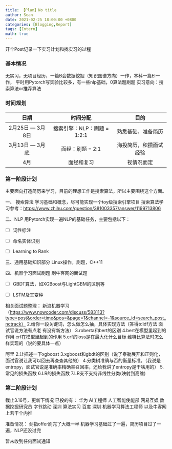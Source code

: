 ```yaml
---
title: 【Plan】No title
author: Sean
date: 2021-02-25 18:00:00 +0800
categories: [Blogging,Report]
tags: [Intern]
math: true
---
```


开个Post记录一下实习计划和找实习的过程

### 基本情况
无实习，无项目经历，一篇B会数据挖掘（知识图谱方向）一作，本科一篇EI一作，
平时用Pytorch写实验比较多，有一些nlp基础，0算法题刷题
实习意向：搜索算法or推荐算法


### 时间规划
| 日期 | 时间分配 | 目的|
| :----: | :----: | :----: |
| 2月25日 — 3月8日 |  搜索引擎：NLP：刷题   = 1:2:1 | 熟悉基础，准备简历 |
| 3月13日 — 3月底 |  面经：刷题 = 2:1 | 海投简历，积攒面试经验 |
| 4月 | 面经和复习 | 视情况而定 |


### 第一阶段计划
主要面向打造简历来学习，目前的理想工作是搜索算法，所以主要围绕这个方面。

一、 搜索算法
学习基础和概念，尽可能实现一个toy级搜索引擎项目
搜索算法学习参考：https://www.zhihu.com/question/381003357/answer/1199713806



二、NLP
用Pytorch实现一遍NLP的基础任务，主要包括以下：

- [ ] 词性标注
- [ ] 命名实体识别
- [ ] Learning to Rank


三、通用基础知识部分
Linux操作，刷题，C++11

四、机器学习面试刷题
刷牛客网的面试题

- [ ] GBDT算法，如XGBoost与LightGBM的区别等
- [ ] LSTM及其变种


相关面试题整理：
新浪机器学习（https://www.nowcoder.com/discuss/583113?type=post&order=time&pos=&page=1&channel=-1&source_id=search_post_nctrack）
2.给你一段关键词，怎么做怎么抽，具体实现方法（答得tdidf方法 面试官说方法有点老 有没有新方法）
3.roberta和bert的区别
4.bert在模型里起到的作用 crf在模型里起到的作用
5.crf的loss是在最大化什么目标  维特比算法时怎么样实现的（说的要具体一点）


阿里
2.让描述一下xgboost
3.xgboost和gbdt的区别（说了泰勒展开和正则化，面试官说让我可以回去再查查其他的）
4.分类树准确与否的衡量标准。（我说是entropy，面试官说是准确率精确率召回率，还给我讲了entropy是干啥用的）
5.常见的损失函数
6.LR的损失函数
7.LR支不支持非线性分类(映射到高维)


### 第二阶段计划

截止3.16号，更新下情况
已投的有：
华为 AI工程师 人工智能使能部
网易互娱 数据挖掘研究员
字节跳动 深圳 算法实习
百度 深圳 机器学习算法工程师
以及牛客网上若干个内推

准备情况：
剑指offer刷完了大概一半
机器学习基础过了一遍，简历项目过了一遍，NLP还没过完

暂未收到任何面试通知

